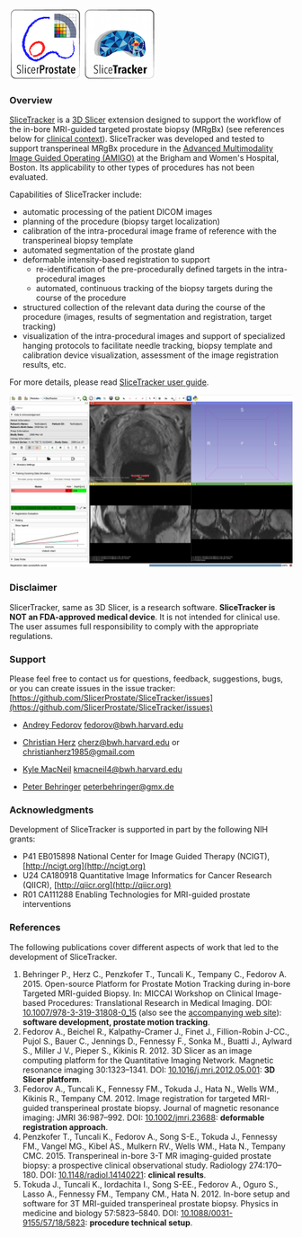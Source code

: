 ![Alt text](Logo/SlicerProstate.png) ![Alt text](Logo/SliceTracker.png)

### Overview

[SliceTracker](https://github.com/SlicerProstate/SliceTracker) is a [3D Slicer](http://slicer.org) extension designed to support the workflow of the in-bore MRI-guided targeted prostate biopsy \(MRgBx\) \(see references below for [clinical context](http://ncigt.org/prostate-biopsy)\). SliceTracker was developed and tested to support transperineal MRgBx procedure in the [Advanced Multimodality Image Guided Operating \(AMIGO\)](http://www.brighamandwomens.org/research/amigo/default.aspx) at the Brigham and Women's Hospital, Boston. Its applicability to other types of procedures has not been evaluated.

Capabilities of SliceTracker include:

* automatic processing of the patient DICOM images
* planning of the procedure \(biopsy target localization\)
* calibration of the intra-procedural image frame of reference with the transperineal biopsy template
* automated segmentation of the prostate gland
* deformable intensity-based registration to support
  * re-identification of the pre-procedurally defined targets in the intra-procedural images
  * automated, continuous tracking of the biopsy targets during the course of the procedure
* structured collection of the relevant data during the course of the procedure \(images, results of segmentation and registration, target tracking\)
* visualization of the intra-procedural images and support of specialized hanging protocols to facilitate needle tracking, biopsy template and calibration device visualization, assessment of the image registration results, etc.

For more details, please read [SliceTracker user guide](https://www.gitbook.com/read/book/fedorov/slicetracker).

![](docs/images/intra_procedural_overview.png)

### Disclaimer

SlicerTracker, same as 3D Slicer, is a research software. **SliceTracker is NOT an FDA-approved medical device**. It is not intended for clinical use. The user assumes full responsibility to comply with the appropriate regulations.

### Support

Please feel free to contact us for questions, feedback, suggestions, bugs, or you can create issues in the issue tracker: [https://github.com/SlicerProstate/SliceTracker/issues](https://github.com/SlicerProstate/SliceTracker/issues)

* [Andrey Fedorov](https://github.com/fedorov) fedorov@bwh.harvard.edu

* [Christian Herz](https://github.com/che85) cherz@bwh.harvard.edu or christianherz1985@gmail.com

* [Kyle MacNeil](https://github.com/kmacneil0102/) kmacneil4@bwh.harvard.edu

* [Peter Behringer](https://github.com/PeterBehringer) peterbehringer@gmx.de

### Acknowledgments

Development of SliceTracker is supported in part by the following NIH grants:

* P41 EB015898 National Center for Image Guided Therapy \(NCIGT\), [http://ncigt.org](http://ncigt.org)
* U24 CA180918 Quantitative Image Informatics for Cancer Research \(QIICR\), [http://qiicr.org](http://qiicr.org)
* R01 CA111288 Enabling Technologies for MRI-guided prostate interventions

### References

The following publications cover different aspects of work that led to the development of SliceTracker.

1. Behringer P., Herz C., Penzkofer T., Tuncali K., Tempany C., Fedorov A. 2015. Open-­source Platform for Prostate Motion Tracking during in­-bore Targeted MRI­-guided Biopsy. In: MICCAI Workshop on Clinical Image-based Procedures: Translational Research in Medical Imaging. DOI: [10.1007/978-3-319-31808-0\_15](http://doi.org/10.1007/978-3-319-31808-0_15) \(also see the [accompanying web site](http://slicerprostate.github.io/ProstateMotionStudy/)\): **software development, prostate motion tracking**.
2. Fedorov A., Beichel R., Kalpathy-Cramer J., Finet J., Fillion-Robin J-CC., Pujol S., Bauer C., Jennings D., Fennessy F., Sonka M., Buatti J., Aylward S., Miller J V., Pieper S., Kikinis R. 2012. 3D Slicer as an image computing platform for the Quantitative Imaging Network. Magnetic resonance imaging 30:1323–1341. DOI: [10.1016/j.mri.2012.05.001](http://doi.org/10.1016/j.mri.2012.05.001): **3D Slicer platform**.
3. Fedorov A., Tuncali K., Fennessy FM., Tokuda J., Hata N., Wells WM., Kikinis R., Tempany CM. 2012. Image registration for targeted MRI-guided transperineal prostate biopsy. Journal of magnetic resonance imaging: JMRI 36:987–992. DOI: [10.1002/jmri.23688](http://doi.org/10.1002/jmri.23688): **deformable registration approach**.
4. Penzkofer T., Tuncali K., Fedorov A., Song S-E., Tokuda J., Fennessy FM., Vangel MG., Kibel AS., Mulkern RV., Wells WM., Hata N., Tempany CMC. 2015. Transperineal in-bore 3-T MR imaging-guided prostate biopsy: a prospective clinical observational study. Radiology 274:170–180. DOI: [10.1148/radiol.14140221](http://doi.org/10.1148/radiol.14140221): **clinical results**.
5. Tokuda J., Tuncali K., Iordachita I., Song S-EE., Fedorov A., Oguro S., Lasso A., Fennessy FM., Tempany CM., Hata N. 2012. In-bore setup and software for 3T MRI-guided transperineal prostate biopsy. Physics in medicine and biology 57:5823–5840. DOI: [10.1088/0031-9155/57/18/5823](http://doi.org/10.1088/0031-9155/57/18/5823): **procedure technical setup**.



